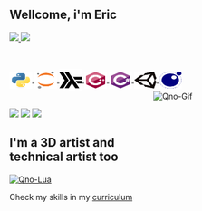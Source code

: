 ## Wellcome, i'm Eric

<link rel="stylesheet" href="https://cdn.jsdelivr.net/gh/devicons/devicon@v2.13.0/devicon.min.css">


 <div>
  <a href="https://www.linkedin.com/in/eric-henrique/">
  <img height="180em" src="https://github-readme-stats.vercel.app/api?username=qnomon&show_icons=true&theme=tokyonight&include_all_commits=true&count_private=true"/>
  <img height="180em" src="https://github-readme-stats.vercel.app/api/top-langs/?username=qnomon&layout=compact&langs_count=7&hide=rich%20text%20format&theme=tokyonight"/>
</div>
  
 ##
<div style="display: inline_block"><br>
  <img align="center" alt="Qno-Python" height="30" width="40" src="https://raw.githubusercontent.com/devicons/devicon/master/icons/python/python-original.svg">
  <img align="center" alt="Qno-Jupyter" height="30" width="40" src="https://github.com/devicons/devicon/blob/master/icons/jupyter/jupyter-original.svg">
  <img align="center" alt="Qno-Haskell height="30" width="40" src="https://github.com/devicons/devicon/blob/master/icons/haskell/haskell-plain.svg">
  <img align="center" alt="Qno-C++" height="30" width="40" src="https://github.com/devicons/devicon/blob/master/icons/cplusplus/cplusplus-original.svg">
  <img align="center" alt="Qno-Csharp" height="30" width="40" src="https://raw.githubusercontent.com/devicons/devicon/master/icons/csharp/csharp-original.svg">
  <img align="center" alt="Qno-Unity" height="30" width="40" src="https://github.com/devicons/devicon/blob/master/icons/unity/unity-original.svg">
  <img align="center" alt="Qno-Lua" height="30" width="40" src="https://github.com/devicons/devicon/blob/master/icons/lua/lua-plain.svg">
  <img align="right" alt="Qno-Gif" height="250" width="250" src="https://cdn.discordapp.com/attachments/882735849710706688/882735913199882240/qnomon.gif">                                                                                                                                      
                                                                                                                                        
</div>
  
##  
 <div> 
  <a href="https://www.linkedin.com/in/eric-henrique/" target="_blank"><img src="https://img.shields.io/badge/LinkedIn-0077B5?style=for-the-badge&logo=linkedin&logoColor=white" target="_blank"></a>
  <a href="https://twitter.com/qnomon" target="_blank"><img src="https://img.shields.io/badge/Twitter-1DA1F2?style=for-the-badge&logo=twitter&logoColor=white" target="_blank"></a>
  <a href="https://www.facebook.com/erichenriquesilva02" target="_blank"><img src="https://img.shields.io/badge/Facebook-1877F2?style=for-the-badge&logo=facebook&logoColor=white" target="_blank"></a>
</div>

## I'm a 3D artist and technical artist too
<div>
  <a href="https://www.artstation.com/erichenrique">
  <img align="center" alt="Qno-Lua" height="320" width="320" src="https://www.artstation.com/api/v2/image_capture/digital_cards/erichenrique.png">
  </a>
</div>

Check my skills in my [curriculum](./Eric_Henrique_de_Oliveira_Silva_-_3D_Artist.pdf)
